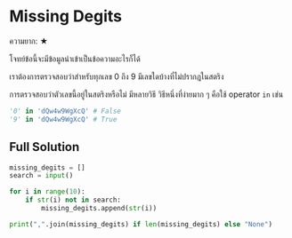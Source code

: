 # Missing Degits

ความยาก: ★

โจทย์ข้อนี้จะมีข้อมูลนำเข้าเป็นข้อความอะไรก็ได้

เราต้องการตรวจสอบว่าสำหรับทุกเลข 0 ถึง 9 มีเลขใดบ้างที่ไม่ปรากฎในสตริง

การตรวจสอบว่าตัวเลขนี้อยู่ในสตริงหรือไม่ มีหลายวิธี วิธีหนึ่งที่ง่ายมาก ๆ คือใช้ operator `in` เช่น

```py
'0' in 'dQw4w9WgXcQ' # False
'9' in 'dQw4w9WgXcQ' # True
```

## Full Solution

<Spoiler />

```py
missing_degits = []
search = input()

for i in range(10):
    if str(i) not in search:
        missing_degits.append(str(i))

print(",".join(missing_degits) if len(missing_degits) else "None")
```

